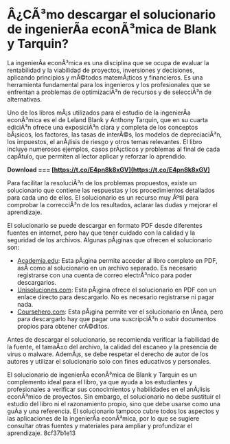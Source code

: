 
 
# Â¿CÃ³mo descargar el solucionario de ingenierÃ­a econÃ³mica de Blank y Tarquin?
 
La ingenierÃ­a econÃ³mica es una disciplina que se ocupa de evaluar la rentabilidad y la viabilidad de proyectos, inversiones y decisiones, aplicando principios y mÃ©todos matemÃ¡ticos y financieros. Es una herramienta fundamental para los ingenieros y los profesionales que se enfrentan a problemas de optimizaciÃ³n de recursos y de selecciÃ³n de alternativas.
 
Uno de los libros mÃ¡s utilizados para el estudio de la ingenierÃ­a econÃ³mica es el de Leland Blank y Anthony Tarquin, que en su cuarta ediciÃ³n ofrece una exposiciÃ³n clara y completa de los conceptos bÃ¡sicos, los factores, las tasas de interÃ©s, los modelos de depreciaciÃ³n, los impuestos, el anÃ¡lisis de riesgo y otros temas relevantes. El libro incluye numerosos ejemplos, casos prÃ¡cticos y problemas al final de cada capÃ­tulo, que permiten al lector aplicar y reforzar lo aprendido.
 
**Download === [https://t.co/E4pn8k8xGV](https://t.co/E4pn8k8xGV)**


 
Para facilitar la resoluciÃ³n de los problemas propuestos, existe un solucionario que contiene las respuestas y los procedimientos detallados para cada uno de ellos. El solucionario es un recurso muy Ãºtil para comprobar la correcciÃ³n de los resultados, aclarar las dudas y mejorar el aprendizaje.
 
El solucionario se puede descargar en formato PDF desde diferentes fuentes en internet, pero hay que tener cuidado con la calidad y la seguridad de los archivos. Algunas pÃ¡ginas que ofrecen el solucionario son:
 
- [Academia.edu](https://www.academia.edu/31152551/INGENR%C3%8DA_ECON%C3%93MICA_4Ed_Leland_Blank_Anthony_Tarquin): Esta pÃ¡gina permite acceder al libro completo en PDF, asÃ­ como al solucionario en un archivo separado. Es necesario registrarse con una cuenta de correo electrÃ³nico para poder descargarlos.
- [Unisoluciones.com](https://unisoluciones.com/ingenieria-economica-blank-tarquin-4-edicion-solucionario-pdf/): Esta pÃ¡gina ofrece el solucionario en PDF con un enlace directo para descargarlo. No es necesario registrarse ni pagar nada.
- [Coursehero.com](https://www.coursehero.com/file/16098274/Solucionario-Ingenier%C3%ADa-Econ%C3%B3mica-Leland-Blank-Anthony-Tarquin/): Esta pÃ¡gina permite ver el solucionario en lÃ­nea, pero para descargarlo hay que pagar una suscripciÃ³n o subir documentos propios para obtener crÃ©ditos.

Antes de descargar el solucionario, se recomienda verificar la fiabilidad de la fuente, el tamaÃ±o del archivo, la calidad del escaneo y la presencia de virus o malware. AdemÃ¡s, se debe respetar el derecho de autor de los autores y utilizar el solucionario solo con fines educativos y personales.

El solucionario de ingenierÃ­a econÃ³mica de Blank y Tarquin es un complemento ideal para el libro, ya que ayuda a los estudiantes y profesionales a verificar sus conocimientos y habilidades en el anÃ¡lisis econÃ³mico de proyectos. Sin embargo, el solucionario no debe sustituir el estudio del libro ni el razonamiento propio, sino que debe usarse como una guÃ­a y una referencia. El solucionario tampoco cubre todos los aspectos y las aplicaciones de la ingenierÃ­a econÃ³mica, por lo que se sugiere consultar otras fuentes y materiales para ampliar y profundizar el aprendizaje.
 8cf37b1e13
 
